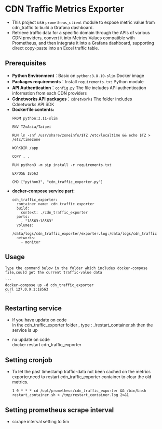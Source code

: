 # CDN Traffic Metrics Exporter

- This project use `prometheus_client` module to expose metric value from cdn_traffic to build a Grafana dashboard.
- Retrieve traffic data for a specific domain through the APIs of various CDN providers, convert it into Metrics Values compatible with Prometheus, and then integrate it into a Grafana dashboard, supporting direct copy-paste into an Excel traffic table.

## Prerequisites  
- **Python Environment**：Basic on `python:3.8.10-slim` Docker image  
- **Packages requirements**：Install `requirements.txt` Python module  
- **API Authentication**：`config.py` The file includes API authentication information from each CDN providers
- **Cdnetworks API packages**：`cdnetworks` The folder includes Cdnetworks API SDK  
- **Dockerfile contents:**  
    ```
    FROM python:3.11-slim

    ENV TZ=Asia/Taipei

    RUN ln -snf /usr/share/zoneinfo/$TZ /etc/localtime && echo $TZ > /etc/timezone

    WORKDIR /app

    COPY . .

    RUN python3 -m pip install -r requirements.txt

    EXPOSE 18563

    CMD ["python3", "cdn_traffic_exporter.py"]
    ```  
- **docker-compose service part:**  
    ```
    cdn_traffic_exporter:
      container_name: cdn_traffic_exporter
      build:
        context: ./cdn_traffic_exporter
      ports:
        - "18563:18563"
      volumes:
        - /data/logs/cdn_traffic_exporter/exporter.log:/data/logs/cdn_traffic_exporter/exporter.log
      networks:
        - monitor
    ```


## Usage
    Type the command below in the folder which includes docker-compose file,could get the current traffic-value data
    
    ```
    docker-compose up -d cdn_traffic_exporter
    curl 127.0.0.1:18563
    ```

## Restarting service  
- If you have update on code  
    In the cdn_traffic_exporter folder , type : ./restart_container.sh
    then the service is up  
    
- no update on code  
    docker restart cdn_traffic_exporter

## Setting cronjob
- To let the past timestamp traffic-data not been cached on the metrics exporter,need to restart cdn_traffic_exporter container to clear the old metrics.
  ```
  1 0 * * * cd /opt/prometheus/cdn_traffic_exporter && /bin/bash restart_container.sh > /tmp/restart_container.log 2>&1  
  ```

## Setting prometheus scrape interval
- scrape interval setting to 5m
